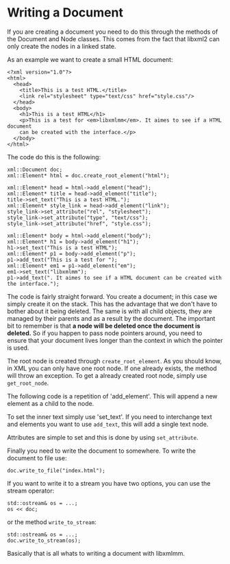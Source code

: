 
# Writing a Document

If you are creating a document you need to do this through the methods of the 
Document and Node classes. This comes from the fact that libxml2 can only create 
the nodes in a linked state. 

As an example we want to create a small HTML document:

    <?xml version="1.0"?>
    <html>
      <head>
        <title>This is a test HTML.</title>
        <link rel="stylesheet" type="text/css" href="style.css"/>
      </head>
      <body>
        <h1>This is a test HTML</h1>
        <p>This is a test for <em>libxmlmm</em>. It aimes to see if a HTML document 
        can be created with the interface.</p>
      </body>
    </html>

The code do this is the following:

    xml::Document doc;
    xml::Element* html = doc.create_root_element("html");
    
    xml::Element* head = html->add_element("head");
    xml::Element* title = head->add_element("title");
    title->set_text("This is a test HTML.");
    xml::Element* style_link = head->add_element("link");
    style_link->set_attribute("rel", "stylesheet");
    style_link->set_attribute("type", "text/css");
    style_link->set_attribute("href", "style.css");
    
    xml::Element* body = html->add_element("body");
    xml::Element* h1 = body->add_element("h1");
    h1->set_text("This is a test HTML");
    xml::Element* p1 = body->add_element("p");
    p1->add_text("This is a test for ");
    xml::Element* em1 = p1->add_element("em");
    em1->set_text("libxmlmm");
    p1->add_text(". It aimes to see if a HTML document can be created with the interface.");

The code is fairly straight forward. You create a document; in this case we simply 
create it on the stack. This has the advantage that we don't have to bother about it being deleted. The same is with all child objects, they are managed by their parents and as a result by the document. The important bit to remember is that **a node will be deleted once the document is deleted.** So if you happen to pass node pointers around, you need to ensure that your document lives longer than the context in which the pointer is used.

The root node is created through `create_root_element`. As you should know, in 
XML you can only have one root node. If one already exists, the method will throw 
an exception. To get a already created root node, simply use `get_root_node`.

The following code is a repetition of 'add_element'. This will append a new 
element as a child to the node.

To set the inner text simply use 'set_text'. If you need to interchange text and 
elements you want to use `add_text`, this will add a single text node.

Attributes are simple to set and this is done by using `set_attribute`.

Finally you need to write the document to somewhere. To write the document to 
file use:

    doc.write_to_file("index.html");

If you want to write it to a stream you have two options, you can use the 
stream operator:

    std::ostream& os = ...;
    os << doc;

or the method `write_to_stream`:

    std::ostream& os = ...;
    doc.write_to_stream(os);

Basically that is all whats to writing a document with libxmlmm.
